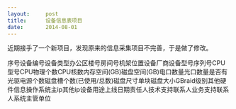 ```yaml
---
layout:     post
title:      设备信息表项目
date:       2014-08-01
---
```

近期接手了一个新项目，发现原来的信息采集项目不完善，于是做了修改。
<td class="et2" width="72" height="19">序号</td><td class="et2" width="72" height="19">设备编号</td><td class="et2" width="72" height="19">设备类型</td><td class="et2" width="72" height="19">办公区</td><td class="et2" width="55" height="19">楼号</td><td class="et2" width="72" height="19">房间号</td><td class="et2" width="81" height="19">机架位置</td><td class="et2" width="72" height="19">设备厂商</td><td class="et2" width="107" height="19">设备型号</td><td class="et2" width="72" height="19">序列号</td><td class="et2" width="135" height="19">CPU型号</td><td class="et2" width="78" height="19">CPU物理个数</td><td class="et2" width="72" height="19">CPU核数</td><td class="et2" width="123" height="19">内存空间(GB)</td><td class="et2" width="118" height="19">磁盘空间(GB)</td><td class="et2" width="72" height="19">电口数量</td><td class="et2" width="72" height="19">光口数量</td><td class="et2" width="72" height="19">是否有光驱</td><td class="et2" width="72" height="19">电源个数</td><td class="et2" width="142" height="19">磁盘槽个数(已使用/总数)</td><td class="et2" width="72" height="19">磁盘尺寸</td><td class="et2" width="123" height="19">单块磁盘大小GB</td><td class="et2" width="72" height="19">raid级别</td><td class="et2" width="72" height="19">其他硬件信息</td><td class="et2" width="134" height="19">操作系统</td><td class="et2" width="152" height="19">主ip</td><td class="et2" width="95" height="19">其他ip</td><td class="et2" width="171" height="19">设备用途</td><td class="et2" width="92" height="19">上线日期</td><td class="et2" width="122" height="19">责任人</td><td class="et3" width="153" height="19">技术支持联系人</td><td class="et2" width="219" height="19">业务支持联系人</td><td class="et2" width="174" height="19">系统主管单位</td>
